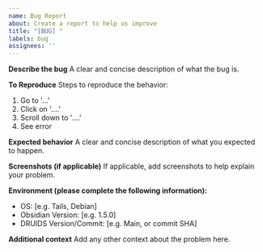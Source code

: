 ```yaml
---
name: Bug Report
about: Create a report to help us improve
title: "[BUG] "
labels: bug
assignees: ''
---
```


**Describe the bug**
A clear and concise description of what the bug is.

**To Reproduce**
Steps to reproduce the behavior:
1. Go to '...'
2. Click on '....'
3. Scroll down to '....'
4. See error

**Expected behavior**
A clear and concise description of what you expected to happen.

**Screenshots (if applicable)**
If applicable, add screenshots to help explain your problem.

**Environment (please complete the following information):**
- OS: [e.g. Tails, Debian]
- Obsidian Version: [e.g. 1.5.0]
- DRUIDS Version/Commit: [e.g. Main, or commit SHA]

**Additional context**
Add any other context about the problem here.
